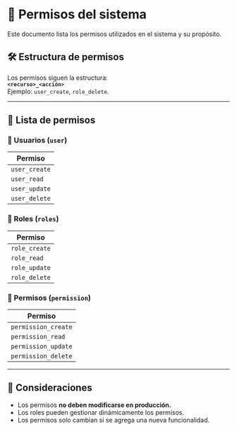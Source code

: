 # 📌 Permisos del sistema

Este documento lista los permisos utilizados en el sistema y su propósito.

## 🛠️ Estructura de permisos

Los permisos siguen la estructura:  
**`<recurso>_<acción>`**  
Ejemplo: `user_create`, `role_delete`.

---

## 📜 Lista de permisos

### 👤 Usuarios (`user`)

| Permiso       |
| ------------- |
| `user_create` |
| `user_read`   |
| `user_update` |
| `user_delete` |

### 📝 Roles (`roles`)

| Permiso       |
| ------------- |
| `role_create` |
| `role_read`   |
| `role_update` |
| `role_delete` |

### 📝 Permisos (`permission`)

| Permiso             |
| ------------------- |
| `permission_create` |
| `permission_read`   |
| `permission_update` |
| `permission_delete` |

---

## 🚀 Consideraciones

- Los permisos **no deben modificarse en producción.**
- Los roles pueden gestionar dinámicamente los permisos.
- Los permisos solo cambian si se agrega una nueva funcionalidad.
